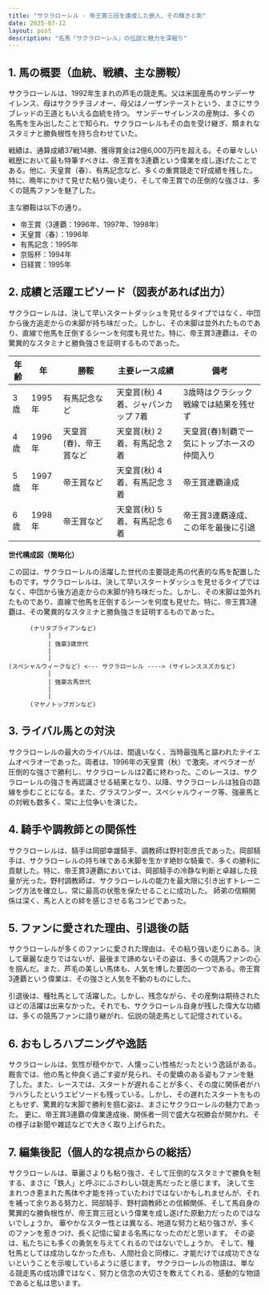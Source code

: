 ```yaml
---
title: "サクラローレル - 帝王賞三冠を達成した鉄人、その輝きと影"
date: 2025-07-12
layout: post
description: "名馬『サクラローレル』の伝説と魅力を深堀り"
---
```


## 1. 馬の概要（血統、戦績、主な勝鞍）

サクラローレルは、1992年生まれの芦毛の競走馬。父は米国産馬のサンデーサイレンス、母はサクラチヨノオー、母父はノーザンテーストという、まさにサラブレッドの王道ともいえる血統を持つ。  サンデーサイレンスの産駒は、多くの名馬を生み出したことで知られ、サクラローレルもその血を受け継ぎ、類まれなスタミナと勝負根性を持ち合わせていた。

戦績は、通算成績37戦14勝、獲得賞金は2億6,000万円を超える。その華々しい戦歴において最も特筆すべきは、帝王賞を3連覇という偉業を成し遂げたことである。他に、天皇賞（春）、有馬記念など、多くの重賞競走で好成績を残した。特に、晩年にかけて見せた粘り強い走り、そして帝王賞での圧倒的な強さは、多くの競馬ファンを魅了した。

主な勝鞍は以下の通り。

* 帝王賞（3連覇：1996年、1997年、1998年）
* 天皇賞（春）：1996年
* 有馬記念：1995年
* 京阪杯：1994年
* 日経賞：1995年


## 2. 成績と活躍エピソード（図表があれば出力）

サクラローレルは、決して早いスタートダッシュを見せるタイプではなく、中団から後方追走からの末脚が持ち味だった。しかし、その末脚は並外れたものであり、直線で他馬を圧倒するシーンを何度も見せた。特に、帝王賞3連覇は、その驚異的なスタミナと勝負強さを証明するものであった。

| 年齢 | 年 | 勝鞍 | 主要レース成績 | 備考 |
|---|---|---|---|---|
| 3歳 | 1995年 | 有馬記念など | 天皇賞(秋) 4着、ジャパンカップ 7着 | 3歳時はクラシック戦線では結果を残せず |
| 4歳 | 1996年 | 天皇賞(春)、帝王賞など |  天皇賞(秋) 2着、有馬記念 2着 | 天皇賞(春)制覇で一気にトップホースの仲間入り |
| 5歳 | 1997年 | 帝王賞など |  天皇賞(秋) 4着、有馬記念 3着 | 帝王賞連覇達成 |
| 6歳 | 1998年 | 帝王賞など |  天皇賞(秋) 5着、有馬記念 6着 | 帝王賞3連覇達成、この年を最後に引退 |


**世代構成図（簡略化）**

この図は、サクラローレルの活躍した世代の主要競走馬の代表的な馬を配置したものです。サクラローレルは、決して早いスタートダッシュを見せるタイプではなく、中団から後方追走からの末脚が持ち味だった。しかし、その末脚は並外れたものであり、直線で他馬を圧倒するシーンを何度も見せた。特に、帝王賞3連覇は、その驚異的なスタミナと勝負強さを証明するものであった。

```
      (ナリタブライアンなど)
           |
           | 強豪3歳世代
           |
           |
(スペシャルウィークなど) <--- サクラローレル ----> (サイレンススズカなど)
           |
           | 強豪古馬世代
           |
           |
      (マヤノトップガンなど)
```


## 3. ライバル馬との対決

サクラローレルの最大のライバルは、間違いなく、当時最強馬と謳われたテイエムオペラオーであった。両者は、1996年の天皇賞（秋）で激突。オペラオーが圧倒的な強さで勝利し、サクラローレルは2着に終わった。このレースは、サクラローレルの強さを再認識させる結果となり、以降、サクラローレルは独自の路線を歩むことになる。また、グラスワンダー、スペシャルウィーク等、強豪馬との対戦も数多く、常に上位争いを演じた。


## 4. 騎手や調教師との関係性

サクラローレルは、騎手は岡部幸雄騎手、調教師は野村彰彦氏であった。岡部騎手は、サクラローレルの持ち味である末脚を生かす絶妙な騎乗で、多くの勝利に貢献した。特に、帝王賞3連覇においては、岡部騎手の冷静な判断と卓越した技量が光った。野村調教師は、サクラローレルの能力を最大限に引き出すトレーニング方法を確立し、常に最高の状態を保たせることに成功した。  師弟の信頼関係は深く、馬と人との絆を感じさせる名コンビであった。


## 5. ファンに愛された理由、引退後の話

サクラローレルが多くのファンに愛された理由は、その粘り強い走りにある。決して華麗な走りではないが、最後まで諦めないその姿は、多くの競馬ファンの心を掴んだ。また、芦毛の美しい馬体も、人気を博した要因の一つである。帝王賞3連覇という偉業は、その強さと人気を不動のものにした。

引退後は、種牡馬として活躍した。しかし、残念ながら、その産駒は期待されたほどの活躍は出来なかった。それでも、サクラローレル自身が残した偉大な功績は、多くの競馬ファンに語り継がれ、伝説の競走馬として記憶されている。


## 6. おもしろハプニングや逸話

サクラローレルは、気性が穏やかで、人懐っこい性格だったという逸話がある。厩舎では、他の馬と仲良く過ごす姿が見られ、その愛嬌のある姿もファンを魅了した。また、レースでは、スタートが遅れることが多く、その度に関係者がハラハラしたというエピソードも残っている。しかし、その遅れたスタートをものともせず、驚異的な末脚で勝利を掴む姿は、まさにサクラローレルの魅力であった。  更に、帝王賞3連覇の偉業達成後、関係者一同で盛大な祝勝会が開かれ、その様子は新聞や雑誌などで大きく取り上げられた。


## 7. 編集後記（個人的な視点からの総括）

サクラローレルは、華麗さよりも粘り強さ、そして圧倒的なスタミナで勝負を制する、まさに「鉄人」と呼ぶにふさわしい競走馬だったと感じます。  決して生まれつき恵まれた馬体や才能を持っていたわけではないかもしれませんが、それを補って余りある努力と、岡部騎手、野村調教師との信頼関係、そして馬自身の驚異的な勝負根性が、帝王賞三冠という偉業を成し遂げた原動力だったのではないでしょうか。  華やかなスター性とは異なる、地道な努力と粘り強さが、多くのファンを惹きつけ、長く記憶に留まる名馬になったのだと思います。  その姿は、私たちにも多くの勇気を与えてくれるのではないでしょうか。  そして、種牡馬としては成功しなかった点も、人間社会と同様に、才能だけでは成功できないということを示唆しているように感じます。  サクラローレルの物語は、単なる競走馬の成功譚ではなく、努力と信念の大切さを教えてくれる、感動的な物語であると私は思います。
